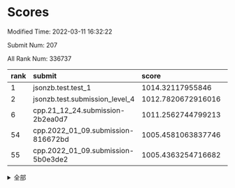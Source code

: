 # Scores

Modified Time: 2022-03-11 16:32:22

Submit Num: 207

All Rank Num: 336737

| rank |               submit               |       score        |       sigma        | pk_num |
| :--- | :--------------------------------- | :----------------- | :----------------- | :----- |
| 1    | jsonzb.test.test_1                 | 1014.32117955846   | 0.8611269238329533 | 6510   |
| 2    | jsonzb.test.submission_level_4     | 1012.7820672916016 | 0.7959959042361614 | 6508   |
| 6    | cpp.21_12_24.submission-2b2ea0d7   | 1011.2562744799213 | 0.763930936247665  | 6505   |
| 54   | cpp.2022_01_09.submission-816672bd | 1005.4581063837746 | 0.7383112034817433 | 6499   |
| 55   | cpp.2022_01_09.submission-5b0e3de2 | 1005.4363254716682 | 0.709571861533592  | 6506   |


<details>
<summary>全部</summary>

| rank |                 submit                 |       score        |       sigma        | pk_num |
| :--- | :------------------------------------- | :----------------- | :----------------- | :----- |
| 1    | jsonzb.test.test_1                     | 1014.32117955846   | 0.8611269238329533 | 6510   |
| 2    | jsonzb.test.submission_level_4         | 1012.7820672916016 | 0.7959959042361614 | 6508   |
| 3    | gobigger.level_3.submission_level_3_30 | 1011.7691719682896 | 0.7725577651105158 | 6507   |
| 4    | gobigger.level_3.submission_level_3_17 | 1011.6415685169385 | 0.8055296482493245 | 6509   |
| 5    | gobigger.level_3.submission_level_3_14 | 1011.5286549255914 | 0.7867418043357622 | 6502   |
| 6    | cpp.21_12_24.submission-2b2ea0d7       | 1011.2562744799213 | 0.763930936247665  | 6505   |
| 7    | gobigger.level_3.submission_level_3_29 | 1011.2434065887973 | 0.7770711743858713 | 6506   |
| 8    | gobigger.level_3.submission_level_3_7  | 1011.0591158707945 | 0.7703721137741202 | 6504   |
| 9    | gobigger.level_3.submission_level_3_31 | 1010.7120825971522 | 0.7592983944930415 | 6507   |
| 10   | gobigger.level_3.submission_level_3_16 | 1010.7059683681761 | 0.7673967678475976 | 6501   |
| 11   | gobigger.level_3.submission_level_3_2  | 1010.6854221285743 | 0.7723034352232258 | 6508   |
| 12   | gobigger.level_3.submission_level_3_45 | 1010.6204797171216 | 0.7842028718461498 | 6506   |
| 13   | gobigger.level_3.submission_level_3_19 | 1010.6186403276839 | 0.775788752789568  | 6505   |
| 14   | gobigger.level_3.submission_level_3_20 | 1010.6035813142647 | 0.763506585080275  | 6510   |
| 15   | gobigger.level_3.submission_level_3_48 | 1010.5644312535427 | 0.7681568847770197 | 6508   |
| 16   | gobigger.level_3.submission_level_3_11 | 1010.5574698643161 | 0.7860305054190815 | 6505   |
| 17   | gobigger.level_3.submission_level_3_13 | 1010.5036564312229 | 0.7924300554582014 | 6505   |
| 18   | gobigger.level_3.submission_level_3_33 | 1010.4216129835925 | 0.7489635830916395 | 6506   |
| 19   | gobigger.level_3.submission_level_3_43 | 1010.4171488581014 | 0.734138544975146  | 6510   |
| 20   | gobigger.level_3.submission_level_3_9  | 1010.3616598191797 | 0.7772376975771809 | 6502   |
| 21   | gobigger.level_3.submission_level_3_3  | 1010.3554457509986 | 0.7524270174512023 | 6508   |
| 22   | gobigger.level_3.submission_level_3_47 | 1010.3211636696849 | 0.7467736762912421 | 6507   |
| 23   | gobigger.level_3.submission_level_3_41 | 1010.2692695855043 | 0.7577982795135605 | 6513   |
| 24   | gobigger.level_3.submission_level_3_0  | 1010.2449849586957 | 0.7484091863783102 | 6510   |
| 25   | gobigger.level_3.submission_level_3_38 | 1010.239237386655  | 0.7620437485882096 | 6509   |
| 26   | gobigger.level_3.submission_level_3_22 | 1010.2354322437042 | 0.803081471693785  | 6507   |
| 27   | gobigger.level_3.submission_level_3_42 | 1010.2324330398859 | 0.7602750425576986 | 6505   |
| 28   | gobigger.level_3.submission_level_3_8  | 1010.1788002788193 | 0.7478872759221717 | 6512   |
| 29   | gobigger.level_3.submission_level_3_44 | 1010.101530866494  | 0.7543558585750422 | 6511   |
| 30   | gobigger.level_3.submission_level_3_26 | 1010.0830999589069 | 0.7534703068659481 | 6505   |
| 31   | gobigger.level_3.submission_level_3_25 | 1010.0794731496459 | 0.7623666918025586 | 6504   |
| 32   | gobigger.level_3.submission_level_3_36 | 1009.9419934759707 | 0.7610532041386655 | 6508   |
| 33   | gobigger.level_3.submission_level_3_23 | 1009.9419464404491 | 0.755356082189407  | 6508   |
| 34   | gobigger.level_3.submission_level_3_15 | 1009.8847273554974 | 0.753725881295722  | 6508   |
| 35   | gobigger.level_3.submission_level_3_5  | 1009.8194623610565 | 0.7381897302671486 | 6509   |
| 36   | gobigger.level_3.submission_level_3_10 | 1009.8136761271192 | 0.744902942416194  | 6502   |
| 37   | gobigger.level_3.submission_level_3_46 | 1009.7841838011151 | 0.7403114932455815 | 6508   |
| 38   | gobigger.level_3.submission_level_3_40 | 1009.7526095543179 | 0.7625334845068165 | 6509   |
| 39   | gobigger.level_3.submission_level_3_18 | 1009.7520587119885 | 0.7558395005867342 | 6502   |
| 40   | gobigger.level_3.submission_level_3_39 | 1009.7380030040719 | 0.7466563152224949 | 6509   |
| 41   | gobigger.level_3.submission_level_3_49 | 1009.7370031698971 | 0.7578696556502429 | 6505   |
| 42   | gobigger.level_3.submission_level_3_24 | 1009.6930704746594 | 0.7402636408720376 | 6508   |
| 43   | gobigger.level_3.submission_level_3_12 | 1009.4608072693485 | 0.7482106596250263 | 6504   |
| 44   | gobigger.level_3.submission_level_3_1  | 1009.4058222150583 | 0.7561526200644091 | 6507   |
| 45   | gobigger.level_3.submission_level_3_28 | 1009.4012514046093 | 0.7464943920263076 | 6507   |
| 46   | gobigger.level_3.submission_level_3_34 | 1009.3439485857156 | 0.7586791664989644 | 6508   |
| 47   | gobigger.level_3.submission_level_3_6  | 1009.3226728347754 | 0.7500900597805047 | 6503   |
| 48   | gobigger.level_3.submission_level_3_35 | 1009.2284733744394 | 0.7449116298603957 | 6508   |
| 49   | gobigger.level_3.submission_level_3_37 | 1009.0538550991904 | 0.7499766923329254 | 6507   |
| 50   | gobigger.level_3.submission_level_3_27 | 1008.8193521730883 | 0.7379085885974659 | 6508   |
| 51   | gobigger.level_3.submission_level_3_21 | 1008.6938211149555 | 0.7425160614731018 | 6501   |
| 52   | gobigger.level_3.submission_level_3_32 | 1008.5787439835257 | 0.7637843233695689 | 6513   |
| 53   | gobigger.level_3.submission_level_3_4  | 1008.5013489627081 | 0.7550090341385811 | 6512   |
| 54   | cpp.2022_01_09.submission-816672bd     | 1005.4581063837746 | 0.7383112034817433 | 6499   |
| 55   | cpp.2022_01_09.submission-5b0e3de2     | 1005.4363254716682 | 0.709571861533592  | 6506   |
| 56   | gobigger.level_1.submission_level_1_48 | 1004.6931354658665 | 0.7277856172202992 | 6506   |
| 57   | gobigger.level_1.submission_level_1_0  | 1004.5071797326998 | 0.7111907574642797 | 6513   |
| 58   | gobigger.level_1.submission_level_1_19 | 1004.3467105531499 | 0.7130445530447654 | 6512   |
| 59   | gobigger.level_1.submission_level_1_17 | 1004.3454022443516 | 0.7236907204801585 | 6507   |
| 60   | gobigger.level_1.submission_level_1_35 | 1004.3268172215834 | 0.7052544226227614 | 6509   |
| 61   | gobigger.level_1.submission_level_1_27 | 1004.3044151025593 | 0.7222431576685774 | 6503   |
| 62   | gobigger.level_1.submission_level_1_9  | 1004.2994923283976 | 0.7238125654870603 | 6507   |
| 63   | gobigger.level_1.submission_level_1_3  | 1004.2827769484055 | 0.7217373947660345 | 6508   |
| 64   | gobigger.level_1.submission_level_1_15 | 1004.2389540058904 | 0.7142244287656071 | 6506   |
| 65   | gobigger.level_1.submission_level_1_16 | 1004.1691930150124 | 0.7230677686134174 | 6509   |
| 66   | gobigger.level_1.submission_level_1_18 | 1004.1641688864488 | 0.7225327296641252 | 6510   |
| 67   | gobigger.level_1.submission_level_1_45 | 1004.065385152478  | 0.7165015558487053 | 6505   |
| 68   | gobigger.level_1.submission_level_1_14 | 1003.9281546873332 | 0.7230279337887912 | 6510   |
| 69   | gobigger.level_1.submission_level_1_31 | 1003.8874973562455 | 0.7062719709072259 | 6507   |
| 70   | gobigger.level_1.submission_level_1_2  | 1003.8793620510522 | 0.7132465818772836 | 6501   |
| 71   | gobigger.level_1.submission_level_1_44 | 1003.8643556521249 | 0.7279352029964042 | 6504   |
| 72   | gobigger.level_1.submission_level_1_29 | 1003.7920408016905 | 0.7223184863891284 | 6505   |
| 73   | gobigger.level_1.submission_level_1_32 | 1003.7666856721949 | 0.7164241269651923 | 6509   |
| 74   | gobigger.level_1.submission_level_1_30 | 1003.7215358854361 | 0.718105604133993  | 6505   |
| 75   | gobigger.level_1.submission_level_1_1  | 1003.6713718669683 | 0.7230507001070605 | 6506   |
| 76   | gobigger.level_1.submission_level_1_7  | 1003.6451723884496 | 0.7081125332744254 | 6510   |
| 77   | gobigger.level_1.submission_level_1_24 | 1003.476416044409  | 0.718916704806146  | 6507   |
| 78   | gobigger.level_1.submission_level_1_33 | 1003.4513177235774 | 0.7227091696210386 | 6502   |
| 79   | gobigger.level_1.submission_level_1_13 | 1003.4463902064696 | 0.7279595829849812 | 6505   |
| 80   | gobigger.level_1.submission_level_1_43 | 1003.4259430880999 | 0.7173792785827035 | 6509   |
| 81   | gobigger.level_1.submission_level_1_49 | 1003.3671204530422 | 0.7074866431644727 | 6508   |
| 82   | gobigger.level_1.submission_level_1_21 | 1003.3328217876908 | 0.7316349819930029 | 6502   |
| 83   | gobigger.level_1.submission_level_1_46 | 1003.3151487900528 | 0.7120699584568003 | 6507   |
| 84   | gobigger.level_1.submission_level_1_5  | 1003.2856736627731 | 0.7177919675491236 | 6504   |
| 85   | gobigger.level_1.submission_level_1_26 | 1003.2564585373681 | 0.7055032929102139 | 6508   |
| 86   | gobigger.level_1.submission_level_1_36 | 1003.2367841916711 | 0.7100095579753982 | 6504   |
| 87   | gobigger.level_1.submission_level_1_6  | 1003.1813014402037 | 0.7187901520461972 | 6502   |
| 88   | gobigger.level_1.submission_level_1_34 | 1003.1452349487561 | 0.712291378525239  | 6507   |
| 89   | gobigger.level_1.submission_level_1_4  | 1003.1296252903394 | 0.7125262009048958 | 6511   |
| 90   | gobigger.level_1.submission_level_1_42 | 1003.128650290879  | 0.7317038547875396 | 6507   |
| 91   | gobigger.level_1.submission_level_1_38 | 1003.0578341597098 | 0.7187463930499923 | 6508   |
| 92   | gobigger.level_1.submission_level_1_10 | 1002.8758779914344 | 0.7091721540040641 | 6504   |
| 93   | gobigger.level_1.submission_level_1_11 | 1002.802344929603  | 0.7129215849250989 | 6511   |
| 94   | gobigger.level_1.submission_level_1_28 | 1002.7900318646127 | 0.7285152329802617 | 6508   |
| 95   | gobigger.level_1.submission_level_1_47 | 1002.7725730394342 | 0.7184460435314544 | 6506   |
| 96   | gobigger.level_1.submission_level_1_25 | 1002.6688162543272 | 0.71882920031896   | 6506   |
| 97   | gobigger.level_1.submission_level_1_37 | 1002.5066408287772 | 0.7057849588718271 | 6510   |
| 98   | gobigger.level_1.submission_level_1_39 | 1002.4950278527848 | 0.7119367376631995 | 6512   |
| 99   | gobigger.level_1.submission_level_1_20 | 1002.4110913013997 | 0.716449074048255  | 6508   |
| 100  | gobigger.level_1.submission_level_1_41 | 1002.1757313538709 | 0.7100872483877936 | 6508   |
| 101  | gobigger.level_1.submission_level_1_40 | 1002.1746188961724 | 0.7188654968134085 | 6507   |
| 102  | gobigger.level_1.submission_level_1_22 | 1001.9350338151968 | 0.719936006074682  | 6506   |
| 103  | gobigger.level_1.submission_level_1_8  | 1001.6354648679594 | 0.7044197663318301 | 6510   |
| 104  | gobigger.level_1.submission_level_1_12 | 1001.4537425392019 | 0.7155623592040179 | 6509   |
| 105  | gobigger.level_1.submission_level_1_23 | 1001.4068631353076 | 0.7050994575824141 | 6506   |
| 106  | gobigger.random.submission_random_22   | 997.2520991809553  | 0.6955084851737616 | 6506   |
| 107  | gobigger.random.submission_random_4    | 997.0867732616761  | 0.7108139963829284 | 6509   |
| 108  | gobigger.random.submission_random_33   | 997.0477731371142  | 0.7136242340363389 | 6512   |
| 109  | gobigger.random.submission_random_29   | 996.9648214684032  | 0.7050863869643941 | 6508   |
| 110  | gobigger.random.submission_random_34   | 996.8663384898471  | 0.7103573630120392 | 6509   |
| 111  | gobigger.random.submission_random_26   | 996.6387645993323  | 0.7070611100278071 | 6506   |
| 112  | gobigger.random.submission_random_36   | 996.5397179960305  | 0.7050578171009926 | 6505   |
| 113  | gobigger.random.submission_random_19   | 996.5315260524964  | 0.7064172533297194 | 6513   |
| 114  | gobigger.random.submission_random_9    | 996.4908168936305  | 0.7106343433345865 | 6505   |
| 115  | gobigger.random.submission_random_46   | 996.4738129356527  | 0.7108476823282258 | 6503   |
| 116  | gobigger.random.submission_random_38   | 996.473545947496   | 0.708859824338814  | 6504   |
| 117  | gobigger.random.submission_random_23   | 996.473527948654   | 0.6998416510809767 | 6507   |
| 118  | gobigger.random.submission_random_8    | 996.3744059370141  | 0.7089502287397914 | 6506   |
| 119  | gobigger.random.submission_random_25   | 996.3655906721706  | 0.7307874790244087 | 6506   |
| 120  | gobigger.random.submission_random_43   | 996.3506528845933  | 0.710856176034729  | 6508   |
| 121  | gobigger.random.submission_random_0    | 996.341343417015   | 0.7037237560511072 | 6507   |
| 122  | gobigger.random.submission_random_17   | 996.3283792260696  | 0.7244414224598646 | 6502   |
| 123  | gobigger.random.submission_random_47   | 996.3272776852409  | 0.7144821868672562 | 6511   |
| 124  | gobigger.random.submission_random_6    | 996.2650663789298  | 0.7167044167050213 | 6510   |
| 125  | gobigger.random.submission_random_41   | 996.2632620258905  | 0.7201643152889211 | 6513   |
| 126  | gobigger.random.submission_random_45   | 996.1960082860479  | 0.7037664590857718 | 6501   |
| 127  | gobigger.random.submission_random_3    | 996.0989010311463  | 0.7070590873378273 | 6505   |
| 128  | gobigger.random.submission_random_20   | 996.0912305423299  | 0.7247516532039069 | 6506   |
| 129  | gobigger.random.submission_random_35   | 996.0833475300883  | 0.7190281231539778 | 6506   |
| 130  | gobigger.random.submission_random_28   | 996.0702847003325  | 0.7086444013893404 | 6507   |
| 131  | gobigger.random.submission_random_12   | 996.0459804764495  | 0.704690545517401  | 6502   |
| 132  | gobigger.random.submission_random_14   | 995.97792224295    | 0.7152412164474428 | 6509   |
| 133  | gobigger.random.submission_random_42   | 995.9416507666801  | 0.7198053279173364 | 6507   |
| 134  | gobigger.random.submission_random_39   | 995.9088436848429  | 0.7165234373456395 | 6510   |
| 135  | gobigger.random.submission_random_44   | 995.9004934488806  | 0.7078110654930283 | 6508   |
| 136  | gobigger.random.submission_random_2    | 995.8623111317701  | 0.7011758646195603 | 6507   |
| 137  | gobigger.random.submission_random_48   | 995.8616738368744  | 0.725802947769992  | 6507   |
| 138  | gobigger.random.submission_random_11   | 995.8041642829588  | 0.7021357906401108 | 6503   |
| 139  | gobigger.random.submission_random_27   | 995.7995089955533  | 0.7113698629294257 | 6504   |
| 140  | gobigger.random.submission_random_21   | 995.782451953344   | 0.7111145480496049 | 6508   |
| 141  | gobigger.random.submission_random_10   | 995.6995842665057  | 0.7175701629778735 | 6507   |
| 142  | gobigger.random.submission_random_30   | 995.6675454664054  | 0.7089076305714505 | 6509   |
| 143  | gobigger.random.submission_random_31   | 995.6545434617444  | 0.7030572916408288 | 6511   |
| 144  | gobigger.random.submission_random_49   | 995.6283959131032  | 0.712742235161451  | 6502   |
| 145  | gobigger.random.submission_random_18   | 995.5823815969709  | 0.731101390776946  | 6499   |
| 146  | gobigger.random.submission_random_5    | 995.5774032856197  | 0.7215517070064823 | 6507   |
| 147  | gobigger.random.submission_random_40   | 995.5284750083349  | 0.7193603830583756 | 6504   |
| 148  | gobigger.random.submission_random_13   | 995.5087154394254  | 0.722080790426586  | 6503   |
| 149  | gobigger.random.submission_random_16   | 995.3555616722418  | 0.7110733031299115 | 6503   |
| 150  | gobigger.random.submission_random_24   | 995.3466542988384  | 0.7101391632760251 | 6507   |
| 151  | gobigger.random.submission_random_1    | 995.226954849696   | 0.7144025218801051 | 6515   |
| 152  | gobigger.random.submission_random_15   | 995.1004590006049  | 0.721922051182436  | 6507   |
| 153  | gobigger.random.submission_random_32   | 995.046301943644   | 0.7198011036186963 | 6510   |
| 154  | gobigger.random.submission_random_37   | 994.9843867812266  | 0.7150832707004676 | 6503   |
| 155  | gobigger.random.submission_random_7    | 994.9827897481442  | 0.7180648292449974 | 6504   |
| 156  | gobigger.level_2.submission_level_2_4  | 993.9050839230889  | 0.7360714767715959 | 6510   |
| 157  | gobigger.level_2.submission_level_2_25 | 993.5053006438203  | 0.7277952799155747 | 6510   |
| 158  | gobigger.level_2.submission_level_2_17 | 993.4084559437072  | 0.7472528659595009 | 6510   |
| 159  | gobigger.level_2.submission_level_2_47 | 993.3924506855301  | 0.7368421451683372 | 6503   |
| 160  | gobigger.level_2.submission_level_2_43 | 993.1600140659943  | 0.7350176047403646 | 6502   |
| 161  | gobigger.level_2.submission_level_2_48 | 993.1249572405214  | 0.7415334112724075 | 6501   |
| 162  | gobigger.level_2.submission_level_2_30 | 992.9664763987321  | 0.7432069314321268 | 6509   |
| 163  | gobigger.level_2.submission_level_2_49 | 992.9403332224828  | 0.7440867202068857 | 6514   |
| 164  | gobigger.level_2.submission_level_2_40 | 992.9343352170424  | 0.758633532623597  | 6510   |
| 165  | gobigger.level_2.submission_level_2_18 | 992.8188956890369  | 0.7447426752306622 | 6500   |
| 166  | gobigger.level_2.submission_level_2_38 | 992.7441635318763  | 0.7338294182326534 | 6509   |
| 167  | gobigger.level_2.submission_level_2_33 | 992.6616056444897  | 0.744365128540768  | 6503   |
| 168  | gobigger.level_2.submission_level_2_27 | 992.6322940592478  | 0.736056123813955  | 6507   |
| 169  | gobigger.level_2.submission_level_2_7  | 992.5750088693741  | 0.749239505424047  | 6509   |
| 170  | gobigger.level_2.submission_level_2_10 | 992.5669218345406  | 0.7396138781300033 | 6506   |
| 171  | gobigger.level_2.submission_level_2_29 | 992.488490879798   | 0.7529939624417414 | 6507   |
| 172  | gobigger.level_2.submission_level_2_12 | 992.4544930740612  | 0.7341332286274236 | 6508   |
| 173  | gobigger.level_2.submission_level_2_21 | 992.3766372749914  | 0.7376886120043539 | 6509   |
| 174  | gobigger.level_2.submission_level_2_41 | 992.3709803283987  | 0.7353600556043736 | 6511   |
| 175  | gobigger.level_2.submission_level_2_2  | 992.2787850646881  | 0.7461700078064367 | 6505   |
| 176  | gobigger.level_2.submission_level_2_24 | 992.2262049901242  | 0.743900982806166  | 6507   |
| 177  | gobigger.level_2.submission_level_2_11 | 992.188816079191   | 0.7486849568225626 | 6510   |
| 178  | gobigger.level_2.submission_level_2_34 | 992.1702535173707  | 0.7338480058844923 | 6508   |
| 179  | gobigger.level_2.submission_level_2_39 | 992.0108442446536  | 0.7435872334083158 | 6508   |
| 180  | gobigger.level_2.submission_level_2_9  | 991.8296702854602  | 0.7486286304101929 | 6508   |
| 181  | gobigger.level_2.submission_level_2_8  | 991.7708161859703  | 0.7459368813113019 | 6508   |
| 182  | gobigger.level_2.submission_level_2_6  | 991.6740386723696  | 0.7563039181753844 | 6503   |
| 183  | gobigger.level_2.submission_level_2_19 | 991.6358535504995  | 0.7485706745538317 | 6510   |
| 184  | gobigger.level_2.submission_level_2_15 | 991.6274607459317  | 0.7478638792162073 | 6508   |
| 185  | gobigger.level_2.submission_level_2_42 | 991.491542429507   | 0.7468216615898794 | 6508   |
| 186  | gobigger.level_2.submission_level_2_46 | 991.4285824087407  | 0.7338707556245909 | 6510   |
| 187  | gobigger.level_2.submission_level_2_28 | 991.3882091175872  | 0.7954906852038145 | 6505   |
| 188  | gobigger.level_2.submission_level_2_36 | 991.271958077346   | 0.7521575494171858 | 6509   |
| 189  | gobigger.level_2.submission_level_2_45 | 991.2704091813375  | 0.7512025611388349 | 6510   |
| 190  | gobigger.level_2.submission_level_2_22 | 991.1615180537023  | 0.7666654767660263 | 6502   |
| 191  | gobigger.level_2.submission_level_2_20 | 991.1307156060703  | 0.7574528852409868 | 6507   |
| 192  | gobigger.level_2.submission_level_2_23 | 991.1095615102791  | 0.7617945090833449 | 6511   |
| 193  | gobigger.level_2.submission_level_2_16 | 991.0767784214754  | 0.7640095726958944 | 6505   |
| 194  | gobigger.level_2.submission_level_2_26 | 991.063375039279   | 0.765256770216031  | 6501   |
| 195  | gobigger.level_2.submission_level_2_31 | 991.0624567186492  | 0.7504048883450155 | 6509   |
| 196  | gobigger.level_2.submission_level_2_37 | 990.9070108923942  | 0.7630354735169899 | 6509   |
| 197  | gobigger.level_2.submission_level_2_0  | 990.832751027766   | 0.7460580756467915 | 6513   |
| 198  | gobigger.level_2.submission_level_2_5  | 990.8050467062286  | 0.7525073129205385 | 6502   |
| 199  | gobigger.level_2.submission_level_2_14 | 990.7457968136767  | 0.7604362937095722 | 6507   |
| 200  | gobigger.level_2.submission_level_2_13 | 990.7199086060702  | 0.7491015883381381 | 6514   |
| 201  | gobigger.level_2.submission_level_2_1  | 990.6853247450916  | 0.7518371586067384 | 6510   |
| 202  | gobigger.level_2.submission_level_2_3  | 990.4091620150625  | 0.7747222542512304 | 6512   |
| 203  | gobigger.level_2.submission_level_2_35 | 990.0925720645233  | 0.7726457452602202 | 6504   |
| 204  | gobigger.level_2.submission_level_2_44 | 990.0175998663136  | 0.7836964893318143 | 6513   |
| 205  | gobigger.level_2.submission_level_2_32 | 989.7136433390335  | 0.7863238940472973 | 6510   |
| 206  | gobigger.none.submission_none_1        | 979.757358098531   | 1.2096082391433334 | 6505   |
| 207  | gobigger.none.submission_none_0        | 975.8217486495525  | 1.3602691586369002 | 6503   |

</details>